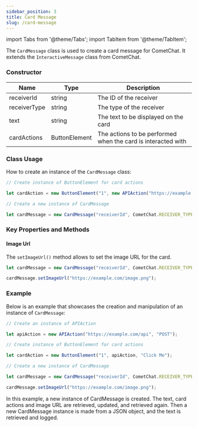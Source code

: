 ```yaml
---
sidebar_position: 3
title: Card Message
slug: /card-message
---
```


import Tabs from '@theme/Tabs';
import TabItem from '@theme/TabItem';


The `CardMessage` class is used to create a card message for CometChat. It extends the `InteractiveMessage` class from CometChat.

### Constructor

| Name | Type | Description | 
| ---- | ---- | ---- | 
| receiverId | string | The ID of the receiver | 
| receiverType | string | The type of the receiver | 
| text | string | The text to be displayed on the card | 
| cardActions | ButtonElement | The actions to be performed when the card is interacted with | 


### Class Usage

How to create an instance of the `CardMessage` class:

<Tabs>
<TabItem value="typescript" label="Typescript">

```typescript
// Create instance of ButtonElement for card actions

let cardAction = new ButtonElement("1", new APIAction("https://example.com/api", "POST"), "Click Me");

// Create a new instance of CardMessage

let cardMessage = new CardMessage("receiverId", CometChat.RECEIVER_TYPE.USER, "This is a card", [cardAction]);
```

</TabItem>
</Tabs>

### Key Properties and Methods

#### Image Url

The `setImageUrl()` method allows to set the image URL for the card.

<Tabs>
<TabItem value="typescript" label="Typescript">

```typescript
let cardMessage = new CardMessage("receiverId", CometChat.RECEIVER_TYPE.USER, "This is a card", [cardAction]);

cardMessage.setImageUrl("https://example.com/image.png");
```

</TabItem>
</Tabs>

### Example

Below is an example that showcases the creation and manipulation of an instance of `CardMessage`:

<Tabs>
<TabItem value="typescript" label="Typescript">

```typescript
// Create an instance of APIAction

let apiAction = new APIAction("https://example.com/api", "POST");

// Create instance of ButtonElement for card actions

let cardAction = new ButtonElement("1", apiAction, "Click Me");

// Create a new instance of CardMessage

let cardMessage = new CardMessage("receiverId", CometChat.RECEIVER_TYPE.USER, "customType", "This is a card", [cardAction]);

cardMessage.setImageUrl("https://example.com/image.png");
```

</TabItem>
</Tabs>

In this example, a new instance of CardMessage  is created. The text, card actions and image URL are retrieved, updated, and retrieved again. Then a new CardMessage instance is made from a JSON object, and the text is retrieved and logged.